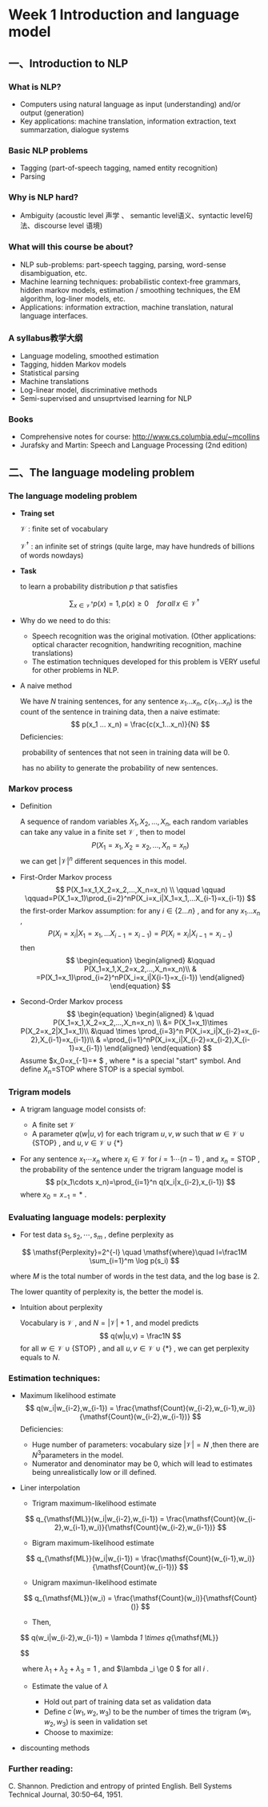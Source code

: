 # Week 1 Introduction and language model

## 一、Introduction to NLP

### What is NLP?

- Computers using natural language as input (understanding) and/or output (generation) 
- Key applications: machine translation, information extraction, text summarzation, dialogue systems

### Basic NLP problems

- Tagging (part-of-speech tagging, named entity recognition)
- Parsing

### Why is NLP hard?

- Ambiguity (acoustic level 声学 、 semantic level语义、syntactic level句法、discourse level 语境) 

### What will this course be about?

- NLP sub-problems: part-speech tagging, parsing, word-sense disambiguation, etc.
- Machine learning techniques: probabilistic context-free grammars, hidden markov models, estimation / smoothing techniques, the EM algorithm, log-liner models, etc.
- Applications: information extraction, machine translation, natural language interfaces.

### A syllabus教学大纲

- Language modeling, smoothed estimation
- Tagging, hidden Markov models
- Statistical parsing
- Machine translations
- Log-linear model, discriminative methods
- Semi-supervised and unsuprtvised learning for NLP

### Books

- Comprehensive  notes for course: http://www.cs.columbia.edu/~mcollins
- Jurafsky and Martin: Speech and Language Processing (2nd edition)



## 二、The language modeling problem

### The language modeling problem

- __Traing set__

  $\mathcal{V}$  : finite set of vocabulary

  $\mathcal{V}^{\dagger}$ : an infinite set of strings (quite large, may have hundreds of billions of words nowdays)

- **Task**

  to learn a probability distribution $p$ that satisfies 

$$
\sum_{x\in{\mathcal{V}}^\dagger} p(x) = 1, p(x)\ge0 \quad for\, all \, x \in \mathcal{V}^\dagger
$$



- Why do we need to do this:

  - Speech recognition was the original motivation. (Other applications: optical character recognition, handwriting recognition, machine translations)
  - The estimation techniques developed for this problem is VERY useful for other problems in NLP.

- A naive method

  We have $N$ training sentences, for any sentence $x_1 ... x_n$,  $c(x_1 ... x_n)$  is the count of the sentence in training data, then a naive estimate:
  $$
  p(x_1 ... x_n) = \frac{c(x_1...x_n)}{N}
  $$
   Deficiencies: 

  ​	probability of sentences that not seen in training data will be 0.

  ​	has no ability to generate the probability of new sentences.

### Markov process

- Definition 

  A sequence of random variables $X_1,X_2,...,X_n$, each random variables can take any value in a finite set $\mathcal{V}$ , then to model
  $$
  P(X_1=x_1,X_2=x_2,...,X_n=x_n)
  $$
  we can get $|\mathcal{V}|^n$ different sequences in this model. 

- First-Order Markov process
  $$
  P(X_1=x_1,X_2=x_2,...,X_n=x_n) \\ \qquad \qquad \qquad=P(X_1=x_1)\prod_{i=2}^nP(X_i=x_i|X_1=x_1,...X_{i-1}=x_{i-1})
  $$
  the first-order Markov assumption: for any $i \in \{2...n\}$ , and for any $x_1...x_n$ ,
  $$
  P(X_i=x_i|X_1=x_1,...X_{i-1}=x_{i-1}) = P(X_i=x_i|X_{i-1}=x_{i-1})
  $$
  then
  $$
  \begin{equation}
  \begin{aligned}
  &\qquad P(X_1=x_1,X_2=x_2,...,X_n=x_n)\\
  & =P(X_1=x_1)\prod_{i=2}^nP(X_i=x_i|X{i-1}=x_{i-1})
  \end{aligned}
  \end{equation}
  $$

- Second-Order Markov process
  $$
  \begin{equation}
  \begin{aligned}
  & \quad P(X_1=x_1,X_2=x_2,...,X_n=x_n) \\ 
  &= P(X_1=x_1)\times P(X_2=x_2|X_1=x_1)\\
  &\quad \times \prod_{i=3}^n P(X_i=x_i|X_{i-2}=x_{i-2},X_{i-1}=x_{i-1})\\
  & =\prod_{i=1}^nP(X_i=x_i|X_{i-2}=x_{i-2},X_{i-1}=x_{i-1})
  \end{aligned}
  \end{equation}
  $$
  Assume $x_0=x_{-1}=* $ , where $*$ is a special "start" symbol.  And define $X_n=$STOP where STOP is a special symbol. 

### Trigram models

- A trigram language model consists of:

  - A finite set $\mathcal{V}$
  - A parameter $q(w|u,v)$ for each trigram $u,v,w$ such that $w \in \mathcal{V} \cup \{\mathsf{STOP}\}$ , and $u,v\in \mathcal{V}\cup\{*\}$ 

- For any sentence $x_1\cdots x_n$ where $x_i \in \mathcal{V}$  for $i=1\cdots (n-1)$ , and $x_n=\mathsf{STOP}$ , the probability of the sentence under the trigram language model is 
  $$
  p(x_1\cdots x_n)=\prod_{i=1}^n q(x_i|x_{i-2},x_{i-1})
  $$
  where $x_0=x_{-1}=*$  .

### Evaluating language models: perplexity

- For test data $s_1,s_2,\cdots,s_m$ , define perplexity as

$$
\mathsf{Perplexity}=2^{-l} \quad \mathsf{where}\quad l=\frac1M \sum_{i=1}^m \log p(s_i)
$$

​	where $M$ is the total number of words in the test data, and the log base is 2.

​	The lower quantity of perplexity is, the better the model is.

- Intuition about perplexity

  Vocabulary is $\mathcal{V}$  , and $N=|\mathcal{V}|+1$ , and model predicts
  $$
  q(w|u,v) = \frac1N
  $$
  for all $w \in \mathcal{V} \cup \{\mathsf{STOP}\}$ , and all $u,v\in \mathcal{V}\cup\{*\}$ , we can get perplexity equals to $N$. 

### Estimation techniques:

- Maximum likelihood estimate
  $$
  q(w_i|w_{i-2},w_{i-1}) = \frac{\mathsf{Count}(w_{i-2},w_{i-1},w_i)}{\mathsf{Count}(w_{i-2},w_{i-1})}
  $$
  Deficiencies:

  - Huge number of parameters: vocabulary size $|\mathcal{V}|=N$ ,then there are $N^3$parameters in the model. 
  - Numerator and denominator may be 0, which will lead to estimates being unrealistically low or ill defined.

- Liner interpolation

  - Trigram maximum-likelihood estimate

  $$
  q_{\mathsf{ML}}(w_i|w_{i-2},w_{i-1}) = \frac{\mathsf{Count}(w_{i-2},w_{i-1},w_i)}{\mathsf{Count}(w_{i-2},w_{i-1})}
  $$

  - Bigram maximum-likelihood estimate

  $$
  q_{\mathsf{ML}}(w_i|w_{i-1}) = \frac{\mathsf{Count}(w_{i-1},w_i)}{\mathsf{Count}(w_{i-1})}
  $$

  - Unigram maximun-likelihood estimate

  $$
  q_{\mathsf{ML}}(w_i) = \frac{\mathsf{Count}(w_i)}{\mathsf{Count}()}
  $$

  - Then,

  $$
  q(w_i|w_{i-2},w_{i-1}) = \lambda _1 \times q_{\mathsf{ML}}
  
  $$

  ​	where $\lambda _1 + \lambda _2 + \lambda _3 = 1$ , and $\lambda _i \ge 0 $ for all $i$ .

  - Estimate the value of $\lambda$

    - Hold out part of training data set as validation data
    - Define $c^\prime (w_1,w_2,w_3)$ to be the number of times the trigram $(w_1,w_2,w_3)$ is seen in validation set
    - Choose  to maximize:

- discounting methods





### Further reading:

C. Shannon. Prediction and entropy of printed English. Bell Systems Technical Journal, 30:50–64, 1951.

















